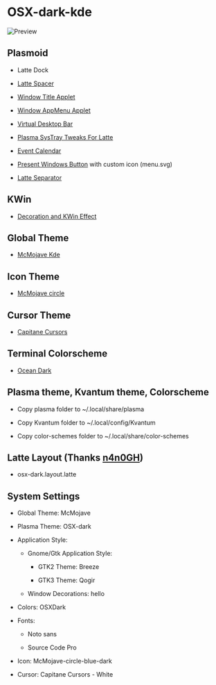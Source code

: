 # OSX-dark-kde

![Preview](https://raw.githubusercontent.com/nopain2110/OSX-dark-kde/master/preview.png)

## Plasmoid

- Latte Dock

- [Latte Spacer](https://github.com/psifidotos/applet-latte-spacer)

- [Window Title Applet](https://github.com/psifidotos/applet-window-title)
  
- [Window AppMenu Applet](https://github.com/psifidotos/applet-window-appmenu)

- [Virtual Desktop Bar](https://github.com/wsdfhjxc/virtual-desktop-bar)

- [Plasma SysTray Tweaks For Latte](https://github.com/psifidotos/plasma-systray-latte-tweaks)

- [Event Calendar](https://github.com/Zren/plasma-applet-eventcalendar)

- [Present Windows Button](https://github.com/Zren/plasma-applet-presentwindows) with custom icon (menu.svg)

- [Latte Separator](https://github.com/psifidotos/applet-latte-separator)

## KWin

- [Decoration and KWin Effect](https://github.com/n4n0GH/hello)

## Global Theme

- [McMojave Kde](https://github.com/vinceliuice/McMojave-kde)

## Icon Theme

- [McMojave circle](https://github.com/vinceliuice/McMojave-circle)

## Cursor Theme

- [Capitane Cursors](https://github.com/keeferrourke/capitaine-cursors)
  
## Terminal Colorscheme

- [Ocean Dark](http://terminal.sexy/)

## Plasma theme, Kvantum theme, Colorscheme

- Copy plasma folder to ~/.local/share/plasma

- Copy Kvantum folder to ~/.local/config/Kvantum

- Copy color-schemes folder to ~/.local/share/color-schemes

## Latte Layout (Thanks [n4n0GH](n4n0GH))

- osx-dark.layout.latte
  
## System Settings

- Global Theme: McMojave

- Plasma Theme: OSX-dark

- Application Style:
  
  - Gnome/Gtk Application Style:

    - GTK2 Theme: Breeze

    - GTK3 Theme: Qogir

  - Window Decorations: hello

- Colors: OSXDark

- Fonts:

  - Noto sans
  
  - Source Code Pro

- Icon: McMojave-circle-blue-dark

- Cursor: Capitane Cursors - White
